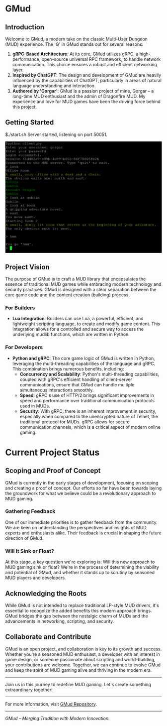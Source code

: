 # GMud

## Introduction

Welcome to GMud, a modern take on the classic Multi-User Dungeon (MUD) experience. The 'G' in GMud stands out for several reasons:

1. **gRPC-Based Architecture**: At its core, GMud utilizes gRPC, a high-performance, open-source universal RPC framework, to handle network communication. This choice ensures a robust and efficient networking layer.
2. **Inspired by ChatGPT**: The design and development of GMud are heavily influenced by the capabilities of ChatGPT, particularly in areas of natural language understanding and interaction.
3. **Authored by 'Gorgar'**: GMud is a passion project of mine, Gorgar – a long-time MUD enthusiast and the admin of Dragonfire MUD. My experience and love for MUD games have been the driving force behind this project.

## Getting Started

$./start.sh
Server started, listening on port 50051.

![Start the gRPC client](images/grpc_client.PNG)


## Project Vision

The purpose of GMud is to craft a MUD library that encapsulates the essence of traditional MUD games while embracing modern technology and security practices. GMud is designed with a clear separation between the core game code and the content creation (building) process.

### For Builders
- **Lua Integration**: Builders can use Lua, a powerful, efficient, and lightweight scripting language, to create and modify game content. This integration allows for a controlled and secure way to access the underlying mudlib functions, which are written in Python.

### For Developers
- **Python and gRPC**: The core game logic of GMud is written in Python, leveraging the multi-threading capabilities of the language and gRPC. This combination brings numerous benefits, including:
    - **Concurrency and Scalability**: Python's multi-threading capabilities, coupled with gRPC's efficient handling of client-server communications, ensure that GMud can handle multiple simultaneous interactions smoothly.
    - **Speed**: gRPC's use of HTTP/2 brings significant improvements in speed and performance over traditional communication protocols used in MUDs.
    - **Security**: With gRPC, there is an inherent improvement in security, especially when compared to the unencrypted nature of Telnet, the traditional protocol for MUDs. gRPC allows for secure communication channels, which is a critical aspect of modern online gaming.

# Current Project Status

## Scoping and Proof of Concept

GMud is currently in the early stages of development, focusing on scoping and creating a proof of concept. Our efforts so far have been towards laying the groundwork for what we believe could be a revolutionary approach to MUD gaming. 

### Gathering Feedback

One of our immediate priorities is to gather feedback from the community. We are keen on understanding the perspectives and insights of MUD experts and enthusiasts alike. Their feedback is crucial in shaping the future direction of GMud.

### Will It Sink or Float?

At this stage, a key question we're exploring is: Will this new approach to MUD gaming sink or float? We're in the process of determining the viability and potential of GMud, and whether it stands up to scrutiny by seasoned MUD players and developers.


## Acknowledging the Roots

While GMud is not intended to replace traditional LP-style MUD drivers, it's essential to recognize the added benefits this modern approach brings. GMud bridges the gap between the nostalgic charm of MUDs and the advancements in networking, scripting, and security.

## Collaborate and Contribute

GMud is an open project, and collaboration is key to its growth and success. Whether you're a seasoned MUD enthusiast, a developer with an interest in game design, or someone passionate about scripting and world-building, your contributions are welcome. Together, we can continue to evolve GMud and keep the spirit of MUD gaming alive and thriving in the modern era.

---

Join us in this journey to redefine MUD gaming. Let's create something extraordinary together!

---

For more information, visit [GMud Repository](https://github.com/wedsall/GMud).

---

*GMud – Merging Tradition with Modern Innovation.*


